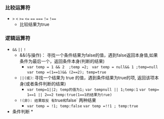 ### 比较运算符

* `>`      `<`     `>=`     `<=`  `==` `===`   `!=`   `!==` 
  * 比较结果为true

### 逻辑运算符

* `&&`  `||`    `!`
  * &&(与操作)： 寻找一个条件结果为false的值，遇到false返回本身值,如果条件为最后一个，返回条件本身(判断的结果)
    * `var temp = 1 && 2  ;temp =2; `      `var temp = null&& 1 ;temp=null`   `var temp =(1==1)&& (2==2); temp=true`
  * `||(或)`: 寻找一个结果为 true 的值，遇到条件结果为true的项, 返回该项本身(或者条件判断的结果)
    * `var temp=1||2; temp的值为1;` `var tempnull || 1;temp:1`  `var temp= 1==1 || 2==2 temp:true(1==1的结果为true)` 
  * `!(非): 结果取反 有`true` 和 `false` 两种结果
    * `var temp = !1; temp:false`  `var temp =!!1 ; temp:true`
* 条件判断
  * 


